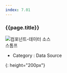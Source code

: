 ```yaml
---
index: 7.01
---
```

### {{page.title}}

![컴포넌트-데이터 소스][data-source-01]  
스톰프


- Category : Data Source

[data-source-01]: {{site.baseurl}}/assets/components/data-source-01.png
{: height="200px"}
